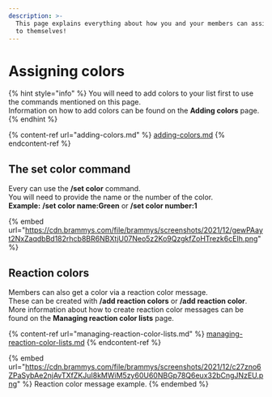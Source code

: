 ```yaml
---
description: >-
  This page explains everything about how you and your members can assign colors
  to themselves!
---
```


# Assigning colors

{% hint style="info" %}
You will need to add colors to your list first to use the commands mentioned on this page.\
Information on how to add colors can be found on the **Adding colors** page.
{% endhint %}

{% content-ref url="adding-colors.md" %}
[adding-colors.md](adding-colors.md)
{% endcontent-ref %}

## The set color command

Every can use the **/set color** command. \
You will need to provide the name or the number of the color.\
**Example:** **/set color name:Green** or **/set color number:1**

{% embed url="https://cdn.brammys.com/file/brammys/screenshots/2021/12/gewPAayt2NxZaqdbBd182rhcb8BR6NBXtjU07Neo5z2Ko9QzgkfZoHTrezk6cEIh.png" %}

## **Reaction colors**

Members can also get a color via a reaction color message.\
These can be created with **/add reaction colors** or **/add reaction color**.\
More information about how to create reaction color messages can be found on the **Managing reaction color lists** page.

{% content-ref url="managing-reaction-color-lists.md" %}
[managing-reaction-color-lists.md](managing-reaction-color-lists.md)
{% endcontent-ref %}

{% embed url="https://cdn.brammys.com/file/brammys/screenshots/2021/12/c27zno6ZPaSybAe2njAvTXfZKJuI8kMWiM5zy60U60NBGp78Q6eux32bCngJNzEU.png" %}
Reaction color message example.
{% endembed %}
